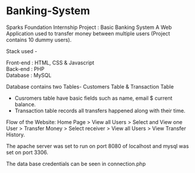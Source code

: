 # Banking-System
Sparks Foundation Internship Project : Basic Banking System 
A Web Application used to transfer money between multiple users (Project contains 10 dummy users).  

Stack used -  

Front-end : HTML, CSS & Javascript  
Back-end : PHP  
Database : MySQL

Database contains two Tables- Customers Table & Transaction Table  

- Cusromers table have basic fields such as name, email $ current balance. 
- Transaction table records all transfers happened along with their time. 

Flow of the Website: Home Page > View all Users > Select and View one User > Transfer Money > Select receiver > View all Users > View Transfer History.  

The apache server was set to run on port 8080 of localhost and mysql was set on port 3306.  

The data base credentials can be seen in connection.php

